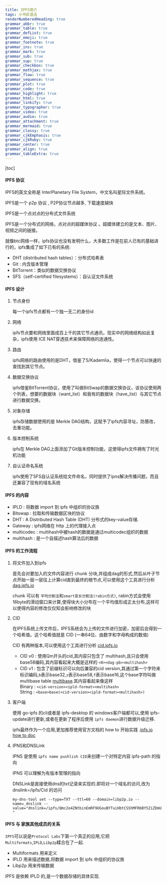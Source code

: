 ```yaml
---
title: IPFS简介
tags: 小书匠语法
renderNumberedHeading: true
grammar_abbr: true
grammar_table: true
grammar_defList: true
grammar_emoji: true
grammar_footnote: true
grammar_ins: true
grammar_mark: true
grammar_sub: true
grammar_sup: true
grammar_checkbox: true
grammar_mathjax: true
grammar_flow: true
grammar_sequence: true
grammar_plot: true
grammar_code: true
grammar_highlight: true
grammar_html: true
grammar_linkify: true
grammar_typographer: true
grammar_video: true
grammar_audio: true
grammar_attachment: true
grammar_mermaid: true
grammar_classy: true
grammar_cjkEmphasis: true
grammar_cjkRuby: true
grammar_center: true
grammar_align: true
grammar_tableExtra: true
---
```


[toc]

#### IPFS 协议

IPFS的英文全称是 InterPlanetary File System，中文名叫星际文件系统。

IPFS是一个 p2p 协议 , P2P协议节点越多, 下载速度越快

IPFS是一个点对点的分布式文件系统

IPFS是一个分布式的网络，点对点的超媒体协议 。超媒体建立的是文本、图片、视频之间的链接。

就像btc网络一样，ipfs协议也没有发明什么，大多数工作是在前人已有的基础进行的，ipfs集成了如下已有的系统:

- DHT (distributed hash tables）：分布式哈希表
- Git : 内含版本管理
- BitTorrent：类似的数据交换协议
- SFS（self-certified filesystems）：自认证文件系统

#### IPFS 设计

1. 节点身份

	每一个ipfs节点都有一个独一无二的身份id

2. 网络

	ipfs节点要和网络里面成百上千的其它节点通讯，现实中的网络结构如此复杂，ipfs使用 ICE NAT穿透技术来保障网络的连通性。

3. 路由
	
	ipfs网络的路由使用的是DHT，借鉴了S/Kademlia，使得一个节点可以快速的查找到其它节点。

4. 数据交换协议

	ipfs借鉴BitTorrent协议，使用了叫做BitSwap的数据交换协议，该协议使用两个列表，想要的数据块（want_list）和我有的数据块（have_list）与其它节点进行数据交换。

5. 对象存储
	
	ipfs存储数据使用的是 Merkle DAG结构，这赋予了ipfs内容寻址，防篡改，去重功能。

6. 版本控制系统	
	
	ipfs在 Merkle DAG上面添加了Git版本控制功能，这使得ipfs文件拥有了时光机功能

7. 自认证命名系统

	ipfs使用了SFS自认证系统给文件命名，同时提供了ipns解决传播问题，而且还兼容了现有的域名系统
	
#### IPFS 的内容

- IPLD : 将数据 import 到 ipfs 中组织的协议族
- Bitswap : 拉取和传输数据区块的协议
- DHT : A Distributed Hash Table (DHT) 分布式的key-value存储.
- Gateway : ipfs网络在 http 上的代理接入点
- multicodec : multihash中被hash的数据是通过multicodec组织的数据
- multihash : 是一个自描述hash算法后的数据

#### IPFS 的工作流程

1. 将文件加入到ipfs
	
	首先会对要加入的文件内容进行 chunk 分块,并组成dag的形式,然后从叶子节点开始一层一层往上计算cid直到最终的根节点,可以使用这个工具进行分析 [dag.ipfs.io](https://dag.ipfs.io/)

	chunk 可以有 `平均分割法`和`smart变长分割法(rabin方式)`, rabin方式会使用16byte的滑动窗口来计算,使得块大小分布在一个平均值形成正太分布,这样可以使得内容的修改仅仅知会影响修改的块
	
2. CID

	在IPFS系统上传文件后，IPFS系统会为上传的文件进行加密，加密后会得到一个哈希值。这个哈希值就是 CID (一串64位、由数字和字母构成的数值)
	
	CID 有两种版本,可以使用这个工具进行分析 [cid.ipfs.io](https://cid.ipfs.io)
	
	- CID v0 : 使用Qm开头的cid,其内容只包含了 multihash,且只会使用base58编码,其内容看起来大概是这样的 `<0><dag-pb><multihash>`
	- CID v1 : 包含了前缀标识可以向后兼容的cid version,其通过第一个字符来标识编码,`b`表示base32,`z`表示base58,`f`表示base16,这个base字符叫做 multibase table [multibase](https://github.com/multiformats/multibase).其内容看起来像这样 </br>
		Binary : `<cid-version><ipld-format><multihash>` </br>
		String : `<base>base(<cid-version><ipld-format><multihash>)`

3. 客户端
	
	使用 go-ipfs 的cli或者是 ipfs-desktop 的 windows客户端都可以,使用 ipfs-update进行更新,或者在更新了程序后使用 `ipfs daemon`进行数据升级迁移.
	
	ipfs最终作为一个应用,更加推荐使用官方文档的 how to 开始实践 .[ipfs.io how to doc](https://docs.ipfs.io/how-to/)
	
4. IPNS和DNSLink
	
	IPNS 是使用 `ipfs name pushlish CID`来创建一个对特定内容 ipfs-path 的指向
	
	IPNS 可以理解为有版本管理的指向
	
	DNSLink是直接使用dns的txt记录来实现的.即将对一个域名的访问,改为 dnslink=/ipfs/Cid 的访问
	
	`my-dns-tool set --type=TXT --ttl=60 --domain=libp2p.io --name=_dnslink --value="dnslink=/ipfs/Qmc2o4ZNtbinEmRF9UGouBYTuiHbtCSShMFRbBY5ZiZDmU"`

#### IPFS 与 家族其他成员的关系

`IPFS`可以说是`Protocol Labs`下第一个真正的应用,它把 `Multiformats`,`IPLD`,`Libp2p`糅合在了一起.

- Multiformats 用来定义
- IPLD 用来描述数据,将数据 import 到 ipfs 中组织的协议族
- Libp2p 用来传输数据

IPFS 是依赖 IPLD 的,是一个数据存储的具体实现.
